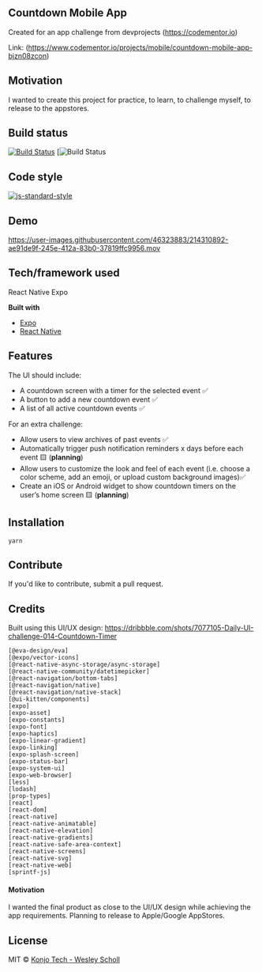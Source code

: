 ## Countdown Mobile App
Created for an app challenge from devprojects (https://codementor.io)

Link: (https://www.codementor.io/projects/mobile/countdown-mobile-app-bjzn08zcon)

## Motivation

I wanted to create this project for practice, to learn, to challenge myself, to release to the appstores. 

## Build status

[![Build Status](https://travis-ci.org/akashnimare/foco.svg?branch=master)](https://travis-ci.org/akashnimare/foco)
[![Build Status](https://app.travis-ci.com/github/konjoinfinity/countdown-mobile-app)

## Code style

[![js-standard-style](https://img.shields.io/badge/code%20style-standard-brightgreen.svg?style=flat)](https://github.com/feross/standard)
 
## Demo

https://user-images.githubusercontent.com/46323883/214310892-ae91de9f-245e-412a-83b0-37819ffc9956.mov

## Tech/framework used
React Native Expo

<b>Built with</b>
- [Expo](https://expo.dev/)
- [React Native](https://reactnative.dev/)

## Features

The UI should include:
* A countdown screen with a timer for the selected event ✅
* A button to add a new countdown event ✅
* A list of all active countdown events ✅

For an extra challenge:
* Allow users to view archives of past events ✅
* Automatically trigger push notification reminders x days before each event 🟨 (**planning**)
* Allow users to customize the look and feel of each event (i.e. choose a color scheme, add an emoji, or upload custom background images)✅
* Create an iOS or Android widget to show countdown timers on the user’s home screen 🟨 (**planning**)

## Installation

`yarn`

## Contribute

If you'd like to contribute, submit a pull request.

## Credits

Built using this UI/UX design: https://dribbble.com/shots/7077105-Daily-UI-challenge-014-Countdown-Timer


    [@eva-design/eva]
    [@expo/vector-icons]
    [@react-native-async-storage/async-storage]
    [@react-native-community/datetimepicker]
    [@react-navigation/bottom-tabs]
    [@react-navigation/native]
    [@react-navigation/native-stack]
    [@ui-kitten/components] 
    [expo] 
    [expo-asset] 
    [expo-constants] 
    [expo-font] 
    [expo-haptics] 
    [expo-linear-gradient] 
    [expo-linking] 
    [expo-splash-screen] 
    [expo-status-bar] 
    [expo-system-ui] 
    [expo-web-browser] 
    [less] 
    [lodash] 
    [prop-types] 
    [react] 
    [react-dom] 
    [react-native] 
    [react-native-animatable] 
    [react-native-elevation] 
    [react-native-gradients] 
    [react-native-safe-area-context] 
    [react-native-screens] 
    [react-native-svg] 
    [react-native-web] 
    [sprintf-js] 

#### Motivation

I wanted the final product as close to the UI/UX design while achieving the app requirements. Planning to release to Apple/Google AppStores.

## License

MIT © [Konjo Tech - Wesley Scholl](2023)

